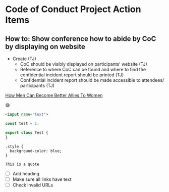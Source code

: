# Code of Conduct Project Action Items

## How to: Show conference how to abide by CoC by displaying on website

- Create (TJ)
  - CoC should be visibly displayed on participants’ website (TJ)
  - Reference to where CoC can be found and where to find the confidential incident report should be printed (TJ)
  - Confidential incident report should be made accessible to attendees/ participants (TJ)

[How Men Can Become Better Allies To Women](https://hbr.org/2018/10/how-men-can-become-better-allies-to-women)

:smile:

```html
<input name="text">
```

```js
const test = 1;
```

```typescript
export class Test {
}
```

```
.style {
  background-color: blue;
}
```

`This is a quote`

- [ ] Add heading
- [ ] Make sure all links have text
- [ ] Check invalid URLs
